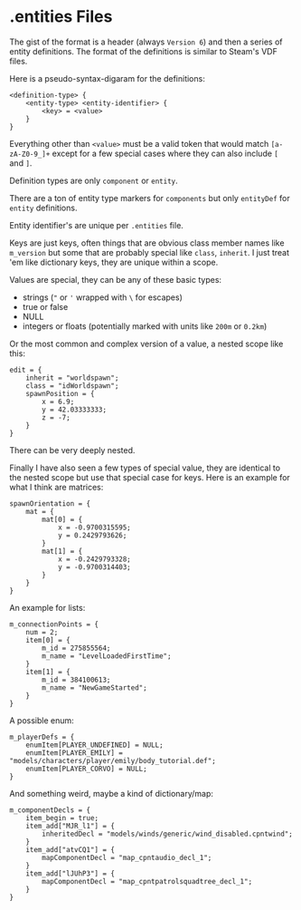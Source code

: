 # .entities Files

The gist of the format is a header (always `Version 6`) and then a series of
entity definitions. The format of the definitions is similar to Steam's VDF files.

Here is a pseudo-syntax-digaram for the definitions:

```
<definition-type> {
    <entity-type> <entity-identifier> {
        <key> = <value>
    }
}
```

Everything other than `<value>` must be a valid token that would match `[a-zA-Z0-9_]+`
except for a few special cases where they can also include `[` and `]`.

Definition types are only `component` or `entity`.

There are a ton of entity type markers for `components` but only `entityDef` for
`entity` definitions.

Entity identifier's are unique per `.entities` file.

Keys are just keys, often things that are obvious class member names like `m_version`
but some that are probably special like `class`, `inherit`. I just treat 'em like
dictionary keys, they are unique within a scope.

Values are special, they can be any of these basic types:

* strings (`"` or `'` wrapped with `\` for escapes)
* true or false
* NULL
* integers or floats (potentially marked with units like `200m` or `0.2km`)

Or the most common and complex version of a value, a nested scope like this:

```
edit = {
    inherit = "worldspawn";
    class = "idWorldspawn";
    spawnPosition = {
        x = 6.9;
        y = 42.03333333;
        z = -7;
    }
}
```

There can be very deeply nested.

Finally I have also seen a few types of special value, they are identical to the nested
scope but use that special case for keys. Here is an example for what I think are matrices:

```
spawnOrientation = {
    mat = {
        mat[0] = {
            x = -0.9700315595;
            y = 0.2429793626;
        }
        mat[1] = {
            x = -0.2429793328;
            y = -0.9700314403;
        }
    }
}
```

An example for lists:

```
m_connectionPoints = {
    num = 2;
    item[0] = {
        m_id = 275855564;
        m_name = "LevelLoadedFirstTime";
    }
    item[1] = {
        m_id = 384100613;
        m_name = "NewGameStarted";
    }
}
```

A possible enum:

```
m_playerDefs = {
    enumItem[PLAYER_UNDEFINED] = NULL;
    enumItem[PLAYER_EMILY] = "models/characters/player/emily/body_tutorial.def";
    enumItem[PLAYER_CORVO] = NULL;
}
```

And something weird, maybe a kind of dictionary/map:

```
m_componentDecls = {
    item_begin = true;
    item_add["MJR_l1"] = {
        inheritedDecl = "models/winds/generic/wind_disabled.cpntwind";
    }
    item_add["atvCQ1"] = {
        mapComponentDecl = "map_cpntaudio_decl_1";
    }
    item_add["lJUhP3"] = {
        mapComponentDecl = "map_cpntpatrolsquadtree_decl_1";
    }
}
```
